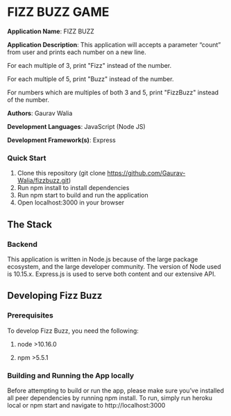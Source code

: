 # FIZZ BUZZ GAME

**Application Name**: FIZZ BUZZ

**Application Description**: This application will accepts a parameter “count” from user and prints each number on a new line.

For each multiple of 3, print "Fizz" instead of the number.

For each multiple of 5, print "Buzz" instead of the number.

For numbers which are multiples of both 3 and 5, print "FizzBuzz" instead of the number.

**Authors**: Gaurav Walia

**Development Languages**: JavaScript (Node JS)

**Development Framework(s)**: Express

### Quick Start
1. Clone this repository (git clone https://github.com/Gaurav-Walia/fizzbuzz.git)
2. Run npm install to install dependencies
3. Run npm start to build and run the application
4. Open localhost:3000 in your browser

## The Stack
### Backend
This application is written in Node.js because of the large package ecosystem, and the large developer community. The version of Node used is 10.15.x. Express.js is used to serve both content and our extensive API. 

## Developing Fizz Buzz

### Prerequisites

To develop Fizz Buzz, you need the following:

1. node >10.16.0

2. npm >5.5.1

### Building and Running the App locally

Before attempting to build or run the app, please make sure you’ve installed all peer dependencies by running npm install.
To run, simply run heroku local or npm start and navigate to http://localhost:3000
